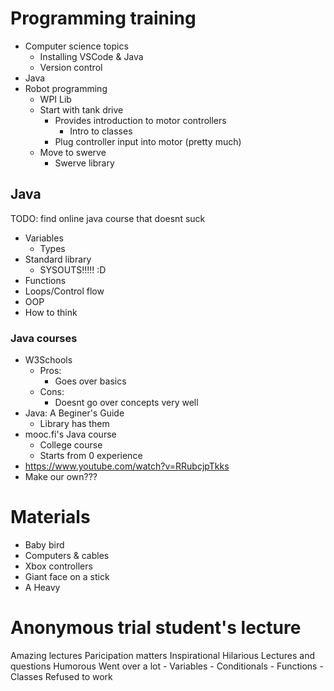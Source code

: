 # Programming training
- Computer science topics
    - Installing VSCode & Java
    - Version control
- Java
- Robot programming
    - WPI Lib
    - Start with tank drive
        - Provides introduction to motor controllers
            - Intro to classes
        - Plug controller input into motor (pretty much)
    - Move to swerve
        - Swerve library

## Java
TODO: find online java course that doesnt suck

- Variables
    - Types
- Standard library
    - SYSOUTS!!!!! :D
- Functions
- Loops/Control flow
- OOP
- How to think

### Java courses
- W3Schools
    - Pros:
        - Goes over basics
    - Cons:
        - Doesnt go over concepts very well
- Java: A Beginer's Guide
    - Library has them
- mooc.fi's Java course
    - College course
    - Starts from 0 experience
- https://www.youtube.com/watch?v=RRubcjpTkks
- Make our own???

# Materials
- Baby bird
- Computers & cables
- Xbox controllers
- Giant face on a stick
- A Heavy

# Anonymous trial student's lecture
Amazing lectures
Paricipation matters
Inspirational
Hilarious
Lectures and questions
Humorous
Went over a lot
    - Variables
    - Conditionals
    - Functions
    - Classes
Refused to work
